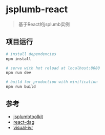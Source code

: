 # jsplumb-react

> 基于React的jsplumb实例

## 项目运行

``` bash
# install dependencies
npm install

# serve with hot reload at localhost:8080
npm run dev

# build for production with minification
npm run build
```

## 参考
* [jsplumbtoolkit](https://jsplumbtoolkit.com/docs.html)
* [react-dag](https://github.com/ajainarayanan/react-dag)
* [visual-ivr](https://github.com/wangduanduan/visual-ivr)